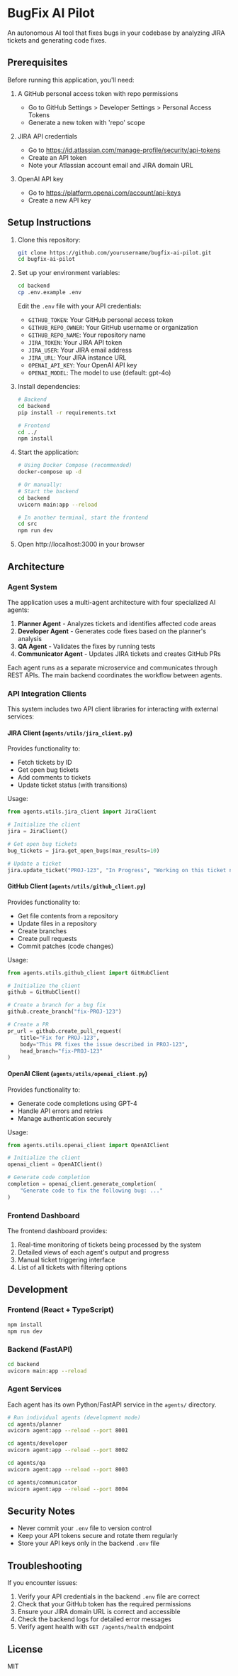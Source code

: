 
# BugFix AI Pilot

An autonomous AI tool that fixes bugs in your codebase by analyzing JIRA tickets and generating code fixes.

## Prerequisites

Before running this application, you'll need:

1. A GitHub personal access token with repo permissions
   - Go to GitHub Settings > Developer Settings > Personal Access Tokens
   - Generate a new token with 'repo' scope

2. JIRA API credentials
   - Go to https://id.atlassian.com/manage-profile/security/api-tokens
   - Create an API token
   - Note your Atlassian account email and JIRA domain URL

3. OpenAI API key
   - Go to https://platform.openai.com/account/api-keys
   - Create a new API key

## Setup Instructions

1. Clone this repository:
   ```bash
   git clone https://github.com/yourusername/bugfix-ai-pilot.git
   cd bugfix-ai-pilot
   ```

2. Set up your environment variables:
   ```bash
   cd backend
   cp .env.example .env
   ```
   Edit the `.env` file with your API credentials:
   - `GITHUB_TOKEN`: Your GitHub personal access token
   - `GITHUB_REPO_OWNER`: Your GitHub username or organization
   - `GITHUB_REPO_NAME`: Your repository name
   - `JIRA_TOKEN`: Your JIRA API token
   - `JIRA_USER`: Your JIRA email address
   - `JIRA_URL`: Your JIRA instance URL
   - `OPENAI_API_KEY`: Your OpenAI API key
   - `OPENAI_MODEL`: The model to use (default: gpt-4o)

3. Install dependencies:
   ```bash
   # Backend
   cd backend
   pip install -r requirements.txt
   
   # Frontend
   cd ../
   npm install
   ```

4. Start the application:
   ```bash
   # Using Docker Compose (recommended)
   docker-compose up -d
   
   # Or manually:
   # Start the backend
   cd backend
   uvicorn main:app --reload
   
   # In another terminal, start the frontend
   cd src
   npm run dev
   ```

5. Open http://localhost:3000 in your browser

## Architecture

### Agent System

The application uses a multi-agent architecture with four specialized AI agents:

1. **Planner Agent** - Analyzes tickets and identifies affected code areas
2. **Developer Agent** - Generates code fixes based on the planner's analysis
3. **QA Agent** - Validates the fixes by running tests
4. **Communicator Agent** - Updates JIRA tickets and creates GitHub PRs

Each agent runs as a separate microservice and communicates through REST APIs. The main backend coordinates the workflow between agents.

### API Integration Clients

This system includes two API client libraries for interacting with external services:

#### JIRA Client (`agents/utils/jira_client.py`)

Provides functionality to:
- Fetch tickets by ID
- Get open bug tickets
- Add comments to tickets 
- Update ticket status (with transitions)

Usage:
```python
from agents.utils.jira_client import JiraClient

# Initialize the client
jira = JiraClient()

# Get open bug tickets
bug_tickets = jira.get_open_bugs(max_results=10)

# Update a ticket
jira.update_ticket("PROJ-123", "In Progress", "Working on this ticket now")
```

#### GitHub Client (`agents/utils/github_client.py`)

Provides functionality to:
- Get file contents from a repository
- Update files in a repository
- Create branches
- Create pull requests
- Commit patches (code changes)

Usage:
```python
from agents.utils.github_client import GitHubClient

# Initialize the client
github = GitHubClient()

# Create a branch for a bug fix
github.create_branch("fix-PROJ-123")

# Create a PR
pr_url = github.create_pull_request(
    title="Fix for PROJ-123",
    body="This PR fixes the issue described in PROJ-123",
    head_branch="fix-PROJ-123"
)
```

#### OpenAI Client (`agents/utils/openai_client.py`)

Provides functionality to:
- Generate code completions using GPT-4
- Handle API errors and retries
- Manage authentication securely

Usage:
```python
from agents.utils.openai_client import OpenAIClient

# Initialize the client
openai_client = OpenAIClient()

# Generate code completion
completion = openai_client.generate_completion(
    "Generate code to fix the following bug: ..."
)
```

### Frontend Dashboard

The frontend dashboard provides:
1. Real-time monitoring of tickets being processed by the system
2. Detailed views of each agent's output and progress
3. Manual ticket triggering interface
4. List of all tickets with filtering options

## Development

### Frontend (React + TypeScript)

```bash
npm install
npm run dev
```

### Backend (FastAPI)

```bash
cd backend
uvicorn main:app --reload
```

### Agent Services

Each agent has its own Python/FastAPI service in the `agents/` directory.

```bash
# Run individual agents (development mode)
cd agents/planner
uvicorn agent:app --reload --port 8001

cd agents/developer
uvicorn agent:app --reload --port 8002

cd agents/qa
uvicorn agent:app --reload --port 8003

cd agents/communicator
uvicorn agent:app --reload --port 8004
```

## Security Notes

- Never commit your `.env` file to version control
- Keep your API tokens secure and rotate them regularly
- Store your API keys only in the backend `.env` file

## Troubleshooting

If you encounter issues:
1. Verify your API credentials in the backend `.env` file are correct
2. Check that your GitHub token has the required permissions
3. Ensure your JIRA domain URL is correct and accessible
4. Check the backend logs for detailed error messages
5. Verify agent health with `GET /agents/health` endpoint

## License

MIT
